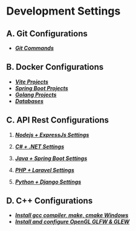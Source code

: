 # Development Settings

## A. Git Configurations

- ***[Git Commands](languages/git.md)***


## B. Docker Configurations

- ***[Vite Projects](docker/vite_projects.md)***
- ***[Spring Boot Projects](docker/springboot-projects.md)***
- ***[Golang Projects](docker/golang_projects.md)***
- ***[Databases](docker/databases.md)***

## C. API Rest Configurations

1. ***[Nodejs + ExpressJs Settings](languages/nodejs.md)*** 

2. ***[C# + .NET Settings](languages/csharp.md)***

3. ***[Java + Spring Boot Settings](languages/java.md)***

4. ***[PHP + Laravel Settings](languages/php.md)***

5. ***[Python + Django Settings](languages/python.md)***

## D. C++ Configurations

- ***[Install gcc compiler, make, cmake Windows](languages/cpp.md)***
- ***[Install and configure OpenGL GLFW & GLEW](cpp/opengl.md)***
